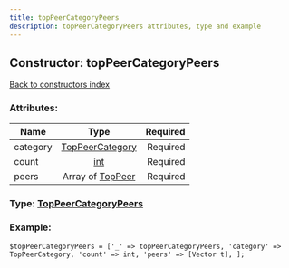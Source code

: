 ```yaml
---
title: topPeerCategoryPeers
description: topPeerCategoryPeers attributes, type and example
---
```

## Constructor: topPeerCategoryPeers  
[Back to constructors index](index.md)



### Attributes:

| Name     |    Type       | Required |
|----------|:-------------:|---------:|
|category|[TopPeerCategory](../types/TopPeerCategory.md) | Required|
|count|[int](../types/int.md) | Required|
|peers|Array of [TopPeer](../types/TopPeer.md) | Required|



### Type: [TopPeerCategoryPeers](../types/TopPeerCategoryPeers.md)


### Example:

```
$topPeerCategoryPeers = ['_' => topPeerCategoryPeers, 'category' => TopPeerCategory, 'count' => int, 'peers' => [Vector t], ];
```